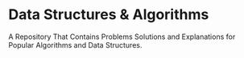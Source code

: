 # Data Structures & Algorithms

A Repository That Contains Problems Solutions and Explanations for Popular Algorithms and Data Structures.
